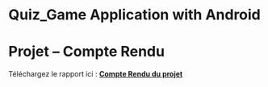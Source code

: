 # Quiz_Game Application with Android 
# Projet – Compte Rendu

Téléchargez le rapport ici : **[Compte Rendu du projet](./rapport_projet.pdf)**


